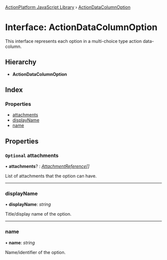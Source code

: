 [ActionPlatform JavaScript Library](../README.md) › [ActionDataColumnOption](actiondatacolumnoption.md)

# Interface: ActionDataColumnOption

This interface represents each option in a multi-choice type action data-column.

## Hierarchy

* **ActionDataColumnOption**

## Index

### Properties

* [attachments](actiondatacolumnoption.md#optional-attachments)
* [displayName](actiondatacolumnoption.md#displayname)
* [name](actiondatacolumnoption.md#name)

## Properties

### `Optional` attachments

• **attachments**? : *[AttachmentReference](attachmentreference.md)[]*

List of attachments that the option can have.

___

###  displayName

• **displayName**: *string*

Title/display name of the option.

___

###  name

• **name**: *string*

Name/identifier of the option.
